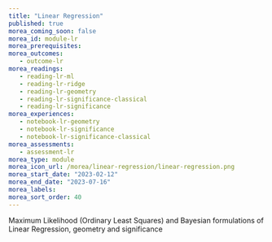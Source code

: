 ```yaml
---
title: "Linear Regression"
published: true
morea_coming_soon: false
morea_id: module-lr
morea_prerequisites:
morea_outcomes:
   - outcome-lr
morea_readings:
   - reading-lr-ml
   - reading-lr-ridge
   - reading-lr-geometry
   - reading-lr-significance-classical
   - reading-lr-significance
morea_experiences:
   - notebook-lr-geometry
   - notebook-lr-significance
   - notebook-lr-significance-classical
morea_assessments:
   - assessment-lr
morea_type: module
morea_icon_url: /morea/linear-regression/linear-regression.png
morea_start_date: "2023-02-12"
morea_end_date: "2023-07-16"
morea_labels:
morea_sort_order: 40
---
```

Maximum Likelihood (Ordinary Least Squares) and Bayesian formulations of Linear
Regression, geometry and significance

